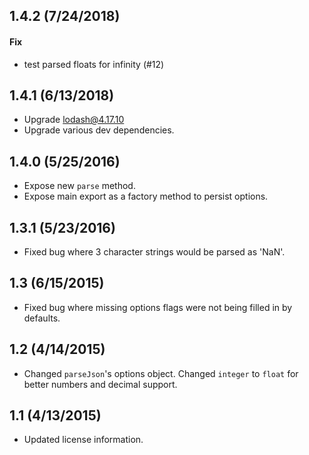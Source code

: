 ## 1.4.2 (7/24/2018)

#### Fix

* test parsed floats for infinity (#12)

## 1.4.1 (6/13/2018)

* Upgrade lodash@4.17.10
* Upgrade various dev dependencies.

## 1.4.0 (5/25/2016)

* Expose new `parse` method.
* Expose main export as a factory method to persist options.

## 1.3.1 (5/23/2016)

* Fixed bug where 3 character strings would be parsed as 'NaN'.

## 1.3 (6/15/2015)

* Fixed bug where missing options flags were not being filled in by defaults.

## 1.2 (4/14/2015)

* Changed `parseJson`'s options object. Changed `integer` to `float` for better numbers and decimal support.

## 1.1 (4/13/2015)

* Updated license information.
